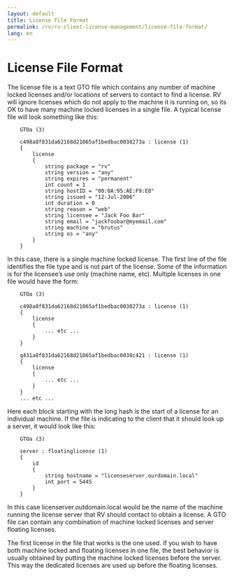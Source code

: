 ```yaml
---
layout: default
title: License File Format
permalink: /rv/rv-client-license-management/license-file-format/
lang: en
---
```


# License File Format

The license file is a text GTO file which contains any number of machine locked licenses and/or locations of servers to contact to find a license. RV will ignore licenses which do not apply to the machine it is running on, so its OK to have many machine locked licenses in a single file. A typical license file will look something like this:

```
    GTOa (3)

    c498a8f831da62168d21065af1bedbac0038273a : license (1)
    {
        license
        {
            string package = "rv"
            string version = "any"
            string expires = "permanent"
            int count = 1
            string hostID = "00:0A:95:AE:F9:E0"
            string issued = "12-Jul-2006"
            int duration = 0
            string reason = "web"
            string licensee = "Jack Foo Bar"
            string email = "jackfoobar@myemail.com"
            string machine = "brutus"
            string os = "any"
        }
    }
```

In this case, there is a single machine locked license. The first line of the file identifies the file type and is not part of the license. Some of the information is for the licensee’s use only (machine name, etc). Multiple licenses in one file would have the form:

```
    GTOa (3)

    c498a8f831da62168d21065af1bedbac0038273a : license (1)
    {
        license
        {
            ... etc ...
        }
    }

    q431a8f831da62168d21065af1bedbac0038c421 : license (1)
    {
        license
        {
            ... etc ...
        }
    }
    ... etc ...
```

Here each block starting with the long hash is the start of a license for an individual machine. If the file is indicating to the client that it should look up a server, it would look like this:

```
    GTOa (3)

    server : floatinglicense (1)
    {
        id
        {
            string hostname = "licenseserver.ourdomain.local"
            int port = 5445
        }
    }
```

In this case licenserver.outdomain.local would be the name of the machine running the license server that RV should contact to obtain a license. A GTO file can contain any combination of machine locked licenses and server floating licenses.

The first license in the file that works is the one used. If you wish to have both machine locked and floating licenses in one file, the best behavior is usually obtained by putting the machine locked licenses before the server. This way the dedicated licenses are used up before the floating licenses.
